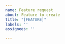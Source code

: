 ```yaml
---
name: Feature request
about: Feature to create
title: "[FEATURE]"
labels: ''
assignees: ''

---
```



